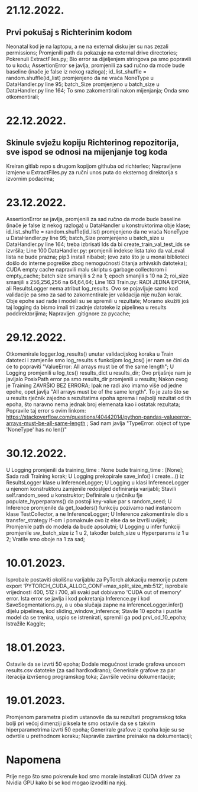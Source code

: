 # 21.12.2022.

## Prvi pokušaj s Richterinim kodom

Neonatal kod je na laptopu, a ne na external disku jer su nas zezali permissions;
Promjenili path da pokazuje na external drive directories;
Pokrenuli ExtractFiles.py;
Bio error sa dijeljenjem stringova pa smo popravili to u kodu;
AssertionError se javlja, promjenili za sad ručno da mode bude baseline (inače je false iz nekog razloga);
id_list_shuffle = random.shuffle(id_list) promjenjeno da ne vraća NoneType u DataHandler.py line 95;
batch_Size promjenjeno u batch_size u DataHandler.py line 164; To smo zakomentirali nakon mijenjanja; Onda smo otkomentirali;

# 22.12.2022.

## Skinule svježu kopiju Richterinog repozitorija, sve ispod se odnosi na mijenjanje tog koda

Kreiran gitlab repo s drugom kopijom githuba od richterleo;
Napravljene izmjene u ExtractFiles.py za ručni unos puta do eksternog direktorija s izvornim podacima;

# 23.12.2022.

AssertionError se javlja, promjenili za sad ručno da mode bude baseline (inače je false iz nekog razloga) u DataHandler u konstruktorima obje klase;
id_list_shuffle = random.shuffle(id_list) promjenjeno da ne vraća NoneType u DataHandler.py line 95;
batch_Size promjenjeno u batch_size u DataHandler.py line 164;
treba izbrisati Ids da bi create_train_val_test_ids se izvršila;
Line 100 DataHandler.py: promjenili indekse lista tako da val_eval lista ne bude prazna;
pip3 install nibabel; (ovo zato što je u monai biblioteci došlo do interne pogreške zbog nemogućnosti čitanja arhivskih datoteka);
CUDA empty cache napravili malu skriptu s garbage collectorom i empty_cache;
batch size smanjili s 2 na 1;
epoch smanjili s 10 na 2;
roi_size smanjili s 256,256,256 na 64,64,64;
Line 163 Train.py: RADI JEDNA EPOHA, ali ResultsLogger nema atribut log_results. Ovo se pojavljuje samo kod validacije pa smo za sad to zakomentirale jer validacija nije nužan korak. Obje epohe sad rade i modeli su se spremili u rezultate;
Moramo skužiti još taj logging da bismo imali tri zadnje datoteke iz pipelinea u results poddirektorijima;
Napravljen .gitignore za pycache;

# 29.12.2022.

Otkomenirale logger.log_results() unutar validacijskog koraka u Train datoteci i zamjenile smo log_results s funkcijom log_tcs() jer nam se čini da će to popraviti "ValueError: All arrays must be of the same length"; U Logging promjenili u log_tcs() results_dict u results_dir; Ovo prijašnje nam je javljalo PosixPath error pa smo results_dir promjenili u results; Nakon ovog je Training ZAVRŠIO BEZ ERRORA; Ipak ne radi ako imamo više od jedne epohe, opet javlja "All arrays must be of the same length". To je zato što se u results rječnik zajedno s rezultatima epoha sprema i najbolji rezultat od tih epoha, što naravno nema jednak broj elemenata kao i ostatak rezultata; Popravile taj error s ovim linkom: https://stackoverflow.com/questions/40442014/python-pandas-valueerror-arrays-must-be-all-same-length ; Sad nam javlja "TypeError: object of type 'NoneType' has no len()"

# 30.12.2022.

U Logging promjenili da training_time : None bude training_time : [None]; Sada radi Training korak; U Logging prekopirale save_info() i create...() iz ResultsLogger klase u InferenceLogger; U Logging u klasi InferenceLogger u njenom konstruktoru zamjenile redoslijed definiranja varijabli; Stavili self.random_seed u konstruktor; Definirale u rječniku fje populate_hyperparams() da postoji key-value par s random_seed; U Inference promjenile da get_loaders() funkciju pozivamo nad instancom klase TestCollector, a ne InferenceLogger; U Inference zakomentirale dio s transfer_strategy if-om i pomaknule ovo iz else da se izvrši uvijek; Promjenile path do modela da bude apsolutni; U Logging u infer funkciji promjenile sw_batch_size iz 1 u 2, također batch_size u Hyperparams iz 1 u 2; Vratile smo oboje na 1 za sad;

# 10.01.2023.

Isprobale postaviti okolišnu varijablu za PyTorch alokaciju memorije putem export 'PYTORCH_CUDA_ALLOC_CONF=max_split_size_mb:512', isprobale vrijednosti 400, 512 i 700, ali svaki put dobivamo 'CUDA out of memory' error. Ista error se javlja i kod pokretanja Inference.py i kod SaveSegmentations.py, a u oba slučaja zapne na inferenceLogger.infer() dijelu pipelinea, kod sliding_window_inference; Stavile 10 epoha i pustile model da se trenira, uspio se istrenirati, spremili ga pod prvi_od_10_epoha; Istražile Kaggle;

# 18.01.2023.

Ostavile da se izvrti 50 epoha; Dodale mogućnost izrade grafova unosom results.csv datoteke (za sad hardkodirano); Generirale grafove za par iteracija izvršenog programskog toka; Završile većinu dokumentacije;

# 19.01.2023.

Promjenom parametra pixdim ustanovile da su rezultati programskog toka bolji pri većoj dimenziji piksela te smo ostavile da se s takvim hiperparametrima izvrti 50 epoha; Generirale grafove iz epoha koje su se odvrtile u prethodnom koraku; Napravile završne preinake na dokumentaciji;

# Napomena

Prije nego što smo pokrenule kod smo morale instalirati CUDA driver za Nvidia GPU kako bi se kod mogao izvoditi na njoj.

